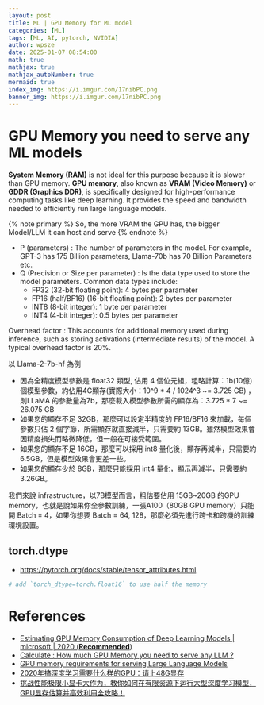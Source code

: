 ```yaml
---
layout: post
title: ML | GPU Memory for ML model
categories: [ML]
tags: [ML, AI, pytorch, NVIDIA]
author: wpsze
date: 2025-01-07 08:54:00
math: true
mathjax: true
mathjax_autoNumber: true
mermaid: true
index_img: https://i.imgur.com/17nibPC.png
banner_img: https://i.imgur.com/17nibPC.png
---
```


# GPU Memory you need to serve any ML models

**System Memory (RAM)** is not ideal for this purpose because it is slower than GPU memory. **GPU memory**, also known as **VRAM (Video Memory)** or **GDDR (Graphics DDR)**, is specifically designed for high-performance computing tasks like deep learning. It provides the speed and bandwidth needed to efficiently run large language models. 

{% note primary %}
So, the more VRAM the GPU has, the bigger Model/LLM it can host and serve
{% endnote %}

- P (parameters) : The number of parameters in the model. For example, GPT-3 has 175 Billion parameters, Llama-70b has 70 Billion Parameters etc.
- Q (Precision or Size per parameter) : Is the data type used to store the model parameters. Common data types include:
  - FP32 (32-bit floating point): 4 bytes per parameter
  - FP16 (half/BF16) (16-bit floating point): 2 bytes per parameter
  - INT8 (8-bit integer): 1 byte per parameter
  - INT4 (4-bit integer): 0.5 bytes per parameter

Overhead factor : This accounts for additional memory used during inference, such as storing activations (intermediate results) of the model. A typical overhead factor is 20%.

以 Llama-2-7b-hf 為例

- 因為全精度模型參數是 float32 類型, 佔用 4 個位元組，粗略計算：1b(10億)個模型參數，約佔用4G顯存(實際大小：10^9 * 4 / 1024^3 ~= 3.725 GB) ，則LLaMA 的參數量為7b，那麼載入模型參數所需的顯存為：3.725 * 7 ~= 26.075 GB
- 如果您的顯存不足 32GB，那麼可以設定半精度的 FP16/BF16 來加載，每個參數只佔 2 個字節，所需顯存就直接減半，只需要約 13GB。雖然模型效果會因精度損失而略微降低，但一般在可接受範圍。
- 如果您的顯存不足 16GB，那麼可以採用 int8 量化後，顯存再減半，只需要約 6.5GB，但是模型效果會更差一些。
- 如果您的顯存少於 8GB，那麼只能採用 int4 量化，顯示再減半，只需要約 3.26GB。


我們來說 infrastructure，以7B模型而言，粗估要佔用 15GB~20GB 的GPU memory，也就是說如果你全參數訓練，一張A100（80GB GPU memory）只能開 Batch = 4，如果你想要 Batch = 64, 128，那麼必須先進行跨卡和跨機的訓練環境設置。

## torch.dtype

- <https://pytorch.org/docs/stable/tensor_attributes.html>

```python
# add `torch_dtype=torch.float16` to use half the memory
```


# References

- [Estimating GPU Memory Consumption of Deep Learning Models | microsoft | 2020 (**Recommended**) ](https://www.microsoft.com/en-us/research/uploads/prod/2020/09/dnnmem.pdf)
- [Calculate : How much GPU Memory you need to serve any LLM ?](https://ksingh7.medium.com/calculate-how-much-gpu-memory-you-need-to-serve-any-llm-67301a844f21)
- [GPU memory requirements for serving Large Language Models](https://unfoldai.com/gpu-memory-requirements-for-llms/)
- [2020年搞深度学习需要什么样的GPU：请上48G显存](https://www.jiqizhixin.com/articles/2020-02-19-9)
- [挑战性能极限小显卡大作为，教你如何在有限资源下运行大型深度学习模型，GPU显存估算并高效利用全攻略！](https://cloud.tencent.com/developer/article/2403424)